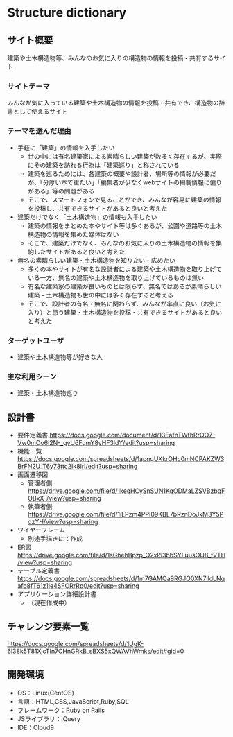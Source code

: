 # Structure dictionary

## サイト概要
建築や土木構造物等、みんなのお気に入りの構造物の情報を投稿・共有するサイト

### サイトテーマ
みんなが気に入っている建築や土木構造物の情報を投稿・共有でき、構造物の辞書として使えるサイト

### テーマを選んだ理由
- 手軽に「建築」の情報を入手したい
    - 世の中には有名建築家による素晴らしい建築が数多く存在するが、実際にその建築を訪れる行為は「建築巡り」と称されている
    - 建築を巡るためには、各建築の概要や設計者、場所等の情報が必要だが、「分厚い本で重たい」「編集者が少なくwebサイトの掲載情報に偏りがある」等の問題がある
    - そこで、スマートフォンで見ることができ、みんなが容易に建築の情報を投稿し、共有できるサイトがあると良いと考えた
- 建築だけでなく「土木構造物」の情報も入手したい
    - 建築の情報をまとめた本やサイト等は多くあるが、公園や道路等の土木構造物の情報を集めた媒体はない
    - そこで、建築だけでなく、みんなのお気に入りの土木構造物の情報を集約したサイトがあると良いと考えた
- 無名の素晴らしい建築・土木構造物を知りたい・広めたい
    - 多くの本やサイトが有名な設計者による建築や土木構造物を取り上げている一方、無名の建築や土木構造物を取り上げているものは無い
    - 有名な建築家の建築が良いものとは限らず、無名ではあるが素晴らしい建築・土木構造物も世の中には多く存在すると考える
    - そこで、設計者の有名・無名に関わらず、みんなが率直に良い（お気に入り）と思う建築・土木構造物を投稿・共有できるサイトがあると良いと考えた

### ターゲットユーザ
- 建築や土木構造物等が好きな人

### 主な利用シーン
- 建築・土木構造物巡り

## 設計書
- 要件定義書
https://docs.google.com/document/d/13EafnTWfhRrOO7-Vw0mOo6i2N-_gyU6FumY8yHF3ldY/edit?usp=sharing
- 機能一覧
https://docs.google.com/spreadsheets/d/1apngUXkrOHc0mNCPAKZW3BrFN2U_T6y73ttc2Ik8lrI/edit?usp=sharing
- 画面遷移図
    - 管理者側
    https://drive.google.com/file/d/1keqHCySnSUN1KqODMaLZSVBzbqFOBxX-/view?usp=sharing
    - 執筆者側
    https://drive.google.com/file/d/1iLPzm4PPI09KBL7bRznDoJkM3Y5PdzYH/view?usp=sharing
- ワイヤーフレーム
    - 別途手描きにて作成
- ER図
https://drive.google.com/file/d/1sGhehBpzp_O2xPi3bbSYLuusOU8_tVTH/view?usp=sharing
- テーブル定義書
https://docs.google.com/spreadsheets/d/1m7GAMQa9RGJO0XN7lldLNqafo8fT61z1ie4SFORrRp0/edit?usp=sharing
- アプリケーション詳細設計書
    - （現在作成中）
    
## チャレンジ要素一覧
<https://docs.google.com/spreadsheets/d/1UgK-6l38k5T81XjcTIn7CHnGRkB_sBXS5xQWAVhWmks/edit#gid=0>

## 開発環境
- OS：Linux(CentOS)
- 言語：HTML,CSS,JavaScript,Ruby,SQL
- フレームワーク：Ruby on Rails
- JSライブラリ：jQuery
- IDE：Cloud9
